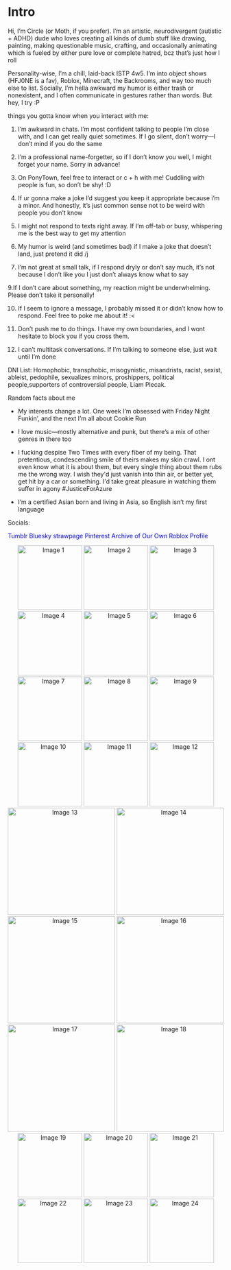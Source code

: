 
# Intro
Hi, I’m Circle (or Moth, if you prefer). I’m an artistic, neurodivergent (autistic + ADHD) dude who loves creating all kinds of dumb stuff like drawing, painting, making questionable music, crafting, and occasionally animating which is fueled by either pure love or complete hatred, bcz that’s just how I roll

Personality-wise, I’m a chill, laid-back ISTP 4w5. I’m into object shows (HFJ0NE is a fav), Roblox, Minecraft, the Backrooms, and way too much else to list. Socially, I’m hella awkward my humor is either trash or nonexistent, and I often communicate in gestures rather than words. But hey, I try :P

 things you gotta know when you interact with me:

1. I’m awkward in chats. I’m most confident talking to people I’m close with, and I can get really quiet sometimes. If I go silent, don’t worry—I don’t mind if you do the same

2. I’m a professional name-forgetter, so if I don’t know you well, I might forget your name. Sorry in advance!

4. On PonyTown, feel free to interact or c + h with me! Cuddling with people is fun, so don’t be shy! :D

5. If ur gonna make a joke I’d suggest you keep it appropriate because i’m a minor. And honestly, it’s just common sense not to be weird with people you don’t know

6. I might not respond to texts right away. If I’m off-tab or busy, whispering me is the best way to get my attention

7. My humor is weird (and sometimes bad) if I make a joke that doesn’t land, just pretend it did /j

8. I’m not great at small talk, if I respond dryly or don’t say much, it’s not because I don’t like you I just don’t always know what to say

9.If I don’t care about something, my reaction might be underwhelming. Please don’t take it personally!

10. If I seem to ignore a message, I probably missed it or didn’t know how to respond. Feel free to poke me about it! :<

11. Don’t push me to do things. I have my own boundaries, and I wont hesitate to block you if you cross them.
    
12. I can’t multitask conversations. If I’m talking to someone else, just wait until I’m done
    

DNI List: Homophobic, transphobic, misogynistic, misandrists, racist, sexist, ableist, pedophile, sexualizes minors, proshippers, political people,supporters of controversial people, Liam Plecak. 


Random facts about me

- My interests change a lot. One week I’m obsessed with Friday Night Funkin’, and the next I’m all about Cookie Run

- I love music—mostly alternative and punk, but there’s a mix of other genres in there too

- I fucking despise Two Times with every fiber of my being. That pretentious, condescending smile of theirs makes my skin crawl. I ont even know what it is about them, but every single thing about them rubs me the wrong way. I wish they'd just vanish into thin air, or better yet, get hit by a car or something. I'd take great pleasure in watching them suffer in agony #JusticeForAzure

- I’m a certified Asian born and living in Asia, so English isn’t my first language
  

Socials:

<a href="https://www.tumblr.com/blog/circlewithamole" style="color: blue; text-decoration: none;">Tumblr</a>
<a href="https://bsky.app/profile/circlewithamole.bsky.social" style="color: blue; text-decoration: none;">Bluesky</a>
<a href="https://imonthevergeoflosingit.straw.page" style="color: blue; text-decoration: none;">strawpage</a>
<a href="https://ca.pinterest.com/convertedPartypooper/" style="color: blue; text-decoration: none;">Pinterest</a>
<a href="https://archiveofourown.org/users/circlewithamole" style="color: blue; text-decoration: none;">Archive of Our Own</a>
<a href="https://www.roblox.com/users/1715948456/profile" style="color: blue; text-decoration: none;">Roblox Profile</a>
<div align="center">


<div align="center">
  <img src="https://github.com/user-attachments/assets/8ad5063a-cffa-43a9-8a27-985eb8262c2b" alt="Image 1" width="150">
  <img src="https://github.com/user-attachments/assets/2a791039-287c-4947-a4fa-0629f474ef3f" alt="Image 2" width="150">
  <img src="https://github.com/user-attachments/assets/e78a5f73-1a9a-4e3b-a88a-bf1a369406f8" alt="Image 3" width="150">
  <img src="https://github.com/user-attachments/assets/8814924f-ebe2-4a8a-ae08-e6defe74aa25" alt="Image 4" width="150">
  <img src="https://github.com/user-attachments/assets/0692c4f2-7b45-4a6a-a3bd-61980ba70e88" alt="Image 5" width="150">
  <img src="https://github.com/user-attachments/assets/9b35fe75-6106-4f66-9a31-58407537f1dd" alt="Image 6" width="150">
  <img src="https://github.com/user-attachments/assets/45b0cc0c-a073-42d6-a866-c63740d32579" alt="Image 7" width="150">
  <img src="https://github.com/user-attachments/assets/ad5924ba-9086-4d60-8dbf-58e663f9632d" alt="Image 8" width="150">
  <img src="https://github.com/user-attachments/assets/34693935-563b-437c-9dbf-5cad348f302f" alt="Image 9" width="150">
  <img src="https://github.com/user-attachments/assets/2f5a8408-41e8-46e2-aed9-b0475cbd9c28" alt="Image 10" width="150">
  <img src="https://github.com/user-attachments/assets/e0a3c085-33ab-40ee-990f-ca59b31de28b" alt="Image 11" width="150">
  <img src="https://github.com/user-attachments/assets/b95fd07a-dc1e-48a6-8073-b4e6568480c2" alt="Image 12" width="150">
  <img src="https://github.com/user-attachments/assets/920d0db1-7f86-46f7-a7f4-04ced5e067b9" alt="Image 13" width="250">
  <img src="https://github.com/user-attachments/assets/95a39d68-51b5-44be-8685-41ebc181ad3f" alt="Image 14" width="250">
  <img src="https://github.com/user-attachments/assets/8f57b5e3-7e25-4c1f-add4-25758c8f3585" alt="Image 15" width="250">
  <img src="https://github.com/user-attachments/assets/f4c35449-8b79-4489-b131-a94a8935eb79" alt="Image 16" width="250">
  <img src="https://github.com/user-attachments/assets/8e001d01-36dd-4e79-8952-e3c23cbbc8e0" alt="Image 17" width="250">
  <img src="https://github.com/user-attachments/assets/27fd6bcf-cf9f-4de5-9fda-d94ce11b5fd3" alt="Image 18" width="250">
  <img src="https://github.com/user-attachments/assets/a8e12b6d-ee0e-4128-94d3-e116d60665c3" alt="Image 19" width="150">
  <img src="https://github.com/user-attachments/assets/d2b44c1c-4ff1-402d-b40e-8357c8eadf40" alt="Image 20" width="150">
  <img src="https://github.com/user-attachments/assets/4a5704c9-f03f-4284-9e3e-e3d4343f0032" alt="Image 21" width="150">
  <img src="https://github.com/user-attachments/assets/af278fd4-e3e6-411c-b6b1-2f01c1b068f5" alt="Image 22" width="150">
  <img src="https://github.com/user-attachments/assets/c7b453d5-5df4-45a3-b468-43828523216d" alt="Image 23" width="150">
  <img src="https://github.com/user-attachments/assets/9b020b2e-2045-4ca8-a7e6-5c14fc0c7e89" alt="Image 24" width="150">
</div>

